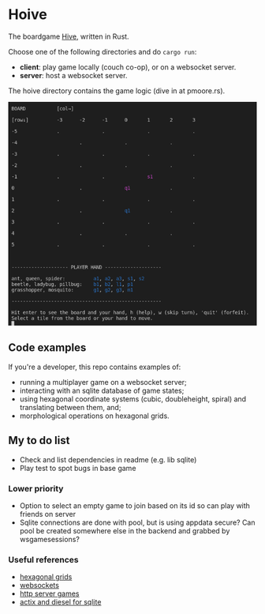 # Hoive
The boardgame [Hive](https://en.wikipedia.org/wiki/Hive_(game)), written in Rust.

Choose one of the following directories and do `cargo run`:
- **client**: play game locally (couch co-op), or on a websocket server.
- **server**: host a websocket server.

The hoive directory contains the game logic (dive in at pmoore.rs).

![snapshot of the app](/misc/gameplay.png "snapshot of the app")

## Code examples

If you're a developer, this repo contains examples of:

- running a multiplayer game on a websocket server;
- interacting with an sqlite database of game states;
- using hexagonal coordinate systems (cubic, doubleheight, spiral) and translating between them, and;
- morphological operations on hexagonal grids.


## My to do list

- Check and list dependencies in readme (e.g. lib sqlite)
- Play test to spot bugs in base game

### Lower priority

- Option to select an empty game to join based on its id so can play with friends on server
- Sqlite connections are done with pool, but is using appdata secure? Can pool be created somewhere else in the backend and grabbed by wsgamesessions?

### Useful references

- [hexagonal grids](https://www.redblobgames.com/grids/hexagons/)
- [websockets](https://github.com/actix/examples/tree/99d0afde28d14a0b641ac52de821d79fa244d50a/websockets/echo)
- [http server games](https://github.com/vascokk/fullstack-rust/tree/main/server/src)
- [actix and diesel for sqlite](https://fdeantoni.medium.com/rust-actix-diesel-sqlite-d67a1c3ef0e)


<!-- 
Things I wrote that no longer seem to apply:

- beetle rendering on stringboard is weird
- does pillbug sumoing need a bee check for either party? - I don't think this can ever happen given the other constraints
- Figure out how to turn (features on in submodules)[https://doc.rust-lang.org/cargo/reference/features.html] 

### "House rules"
Then it might be "fun" to add new animals in a non-standard version of the game e.g.:

* a centipede that can remove any adjacent (non-flying) animal permanently from that game (but then also dies), maybe also has limited moveset - moves like ladybird but with only 2 moves. Mosquitos copying centipede must die if used like centipede.
* a housefly that can move anywhere (including into small gaps an ant can't reach) for one turn (and then must fly back - if it can't return to its original spot, it dies for that game or is returned to player hand). Maybe it doesn't need to die or return, maybe it can fly freely but never land adjacent to bees or maybe even spiders so that you need to defend bee / other peices with spider. Maybe both are cool, I dunno.
* maybe other people have made custom hive peices that we can implement, search later.
 -->
